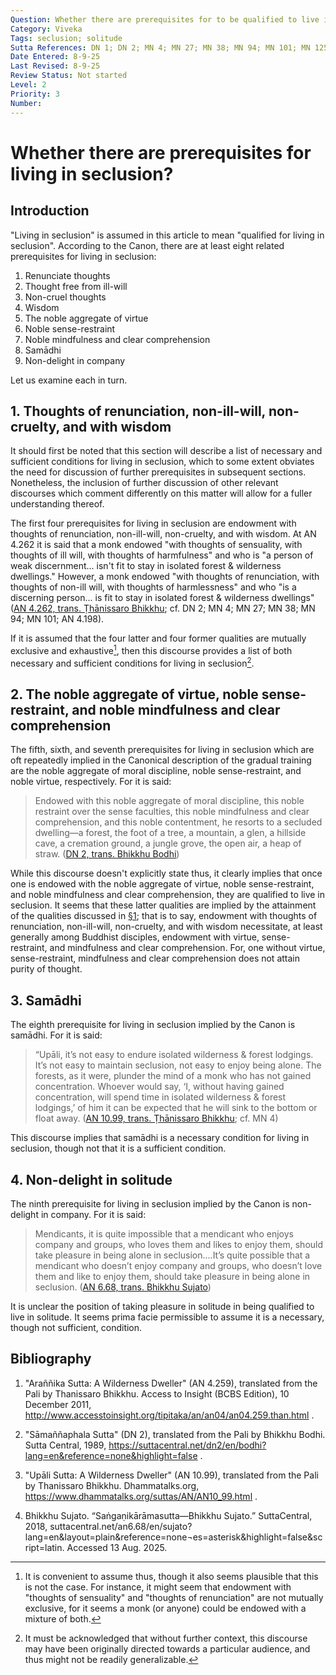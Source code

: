 ```yaml
---
Question: Whether there are prerequisites for to be qualified to live in seclusion?
Category: Viveka
Tags: seclusion; solitude
Sutta References: DN 1; DN 2; MN 4; MN 27; MN 38; MN 94; MN 101; MN 125; AN 4.198; AN 4.262; AN 6.68; AN 10.99; UD 4.1
Date Entered: 8-9-25
Last Revised: 8-9-25
Review Status: Not started
Level: 2
Priority: 3
Number: 
---
```


# Whether there are prerequisites for living in seclusion?

## Introduction

"Living in seclusion" is assumed in this article to mean "qualified for living in seclusion". According to the Canon, there are at least eight related prerequisites for living in seclusion:
1. Renunciate thoughts
2. Thought free from ill-will
3. Non-cruel thoughts
4. Wisdom
5. The noble aggregate of virtue
6. Noble sense-restraint
7. Noble mindfulness and clear comprehension
8. Samādhi
9. Non-delight in company

Let us examine each in turn.

## 1. Thoughts of renunciation, non-ill-will, non-cruelty, and with wisdom

It should first be noted that this section will describe a list of necessary and sufficient conditions for living in seclusion, which to some extent obviates the need for discussion of further prerequisites in subsequent sections. Nonetheless, the inclusion of further discussion of other relevant discourses which comment differently on this matter will allow for a fuller understanding thereof. 

The first four prerequisites for living in seclusion are endowment with thoughts of renunciation, non-ill-will, non-cruelty, and with wisdom. At AN 4.262 it is said that a monk endowed "with thoughts of sensuality, with thoughts of ill will, with thoughts of harmfulness" and who is "a person of weak discernment... isn't fit to stay in isolated forest & wilderness dwellings." However, a monk endowed "with thoughts of renunciation, with thoughts of non-ill will, with thoughts of harmlessness" and who "is a discerning person... is fit to stay in isolated forest & wilderness dwellings" ([AN 4.262, trans. Ṭhānissaro Bhikkhu](#bibliography); cf. DN 2; MN 4; MN 27; MN 38; MN 94; MN 101; AN 4.198). 

If it is assumed that the four latter and four former qualities are mutually exclusive and exhaustive[^1], then this discourse provides a list of both necessary and sufficient conditions for living in seclusion[^2].

## 2. The noble aggregate of virtue, noble sense-restraint, and noble mindfulness and clear comprehension

The fifth, sixth, and seventh prerequisites for living in seclusion which are oft repeatedly implied in the Canonical description of the gradual training are the noble aggregate of moral discipline, noble sense-restraint, and noble virtue, respectively. For it is said:

> Endowed with this noble aggregate of moral discipline, this noble restraint over the sense faculties, this noble mindfulness and clear comprehension, and this noble contentment, he resorts to a secluded dwelling—a forest, the foot of a tree, a mountain, a glen, a hillside cave, a cremation ground, a jungle grove, the open air, a heap of straw. ([DN 2, trans. Bhikkhu Bodhi](#bibliography)) <!-- other discourses? -->

While this discourse doesn't explicitly state thus, it clearly implies that once one is endowed with the noble aggregate of virtue, noble sense-restraint, and noble mindfulness and clear comprehension, they are qualified to live in seclusion. It seems that these latter qualities are implied by the attainment of the qualities discussed in [§1](#1-thoughts-of-renunciation-non-ill-will-non-cruelty-and-with-wisdom); that is to say, endowment with thoughts of renunciation, non-ill-will, non-cruelty, and with wisdom necessitate, at least generally among Buddhist disciples, endowment with virtue, sense-restraint, and mindfulness and clear comprehension. For, one without virtue, sense-restraint, mindfulness and clear comprehension does not attain purity of thought.

## 3. Samādhi

The eighth prerequisite for living in seclusion implied by the Canon is samādhi. For it is said:

>“Upāli, it’s not easy to endure isolated wilderness & forest lodgings. It’s not easy to maintain seclusion, not easy to enjoy being alone. The forests, as it were, plunder the mind of a monk who has not gained concentration. Whoever would say, ‘I, without having gained concentration, will spend time in isolated wilderness & forest lodgings,’ of him it can be expected that he will sink to the bottom or float away. ([AN 10.99, trans. Ṭhānissaro Bhikkhu](#bibliography); cf. MN 4)

This discourse implies that samādhi is a necessary condition for living in seclusion, though not that it is a sufficient condition.

## 4. Non-delight in solitude

The ninth prerequisite for living in seclusion implied by the Canon is non-delight in company. For it is said:

>Mendicants, it is quite impossible that a mendicant who enjoys company and groups, who loves them and likes to enjoy them, should take pleasure in being alone in seclusion....It’s quite possible that a mendicant who doesn’t enjoy company and groups, who doesn’t love them and like to enjoy them, should take pleasure in being alone in seclusion. ([AN 6.68, trans. Bhikkhu Sujato](#bibliography))

It is unclear the position of taking pleasure in solitude in being qualified to live in solitude. It seems prima facie permissible to assume it is a necessary, though not sufficient, condition.

<!-- ## Notes -->

[^1]: It is convenient to assume thus, though it also seems plausible that this is not the case. For instance, it might seem that endowment with "thoughts of sensuality" and "thoughts of renunciation" are not mutually exclusive, for it seems a monk (or anyone) could be endowed with a mixture of both.

[^2]: It must be acknowledged that without further context, this discourse may have been originally directed towards a particular audience, and thus might not be readily generalizable.

## Bibliography

1. "Araññika Sutta: A Wilderness Dweller" (AN 4.259), translated from the Pali by Thanissaro Bhikkhu. Access to Insight (BCBS Edition), 10 December 2011, http://www.accesstoinsight.org/tipitaka/an/an04/an04.259.than.html .

2. "Sāmaññaphala Sutta" (DN 2), translated from the Pali by Bhikkhu Bodhi. Sutta Central, 1989, https://suttacentral.net/dn2/en/bodhi?lang=en&reference=none&highlight=false .

3. "Upāli Sutta: A Wilderness Dweller" (AN 10.99), translated from the Pali by Thanissaro Bhikkhu. Dhammatalks.org, https://www.dhammatalks.org/suttas/AN/AN10_99.html .

4. Bhikkhu Sujato. “Saṅgaṇikārāmasutta—Bhikkhu Sujato.” SuttaCentral, 2018, suttacentral.net/an6.68/en/sujato?lang=en&layout=plain&reference=none¬es=asterisk&highlight=false&script=latin. Accessed 13 Aug. 2025.



